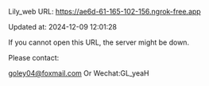 Lily_web URL: https://ae6d-61-165-102-156.ngrok-free.app

Updated at: 2024-12-09 12:01:28

If you cannot open this URL, the server might be down.

Please contact: 

goley04@foxmail.com Or Wechat:GL_yeaH